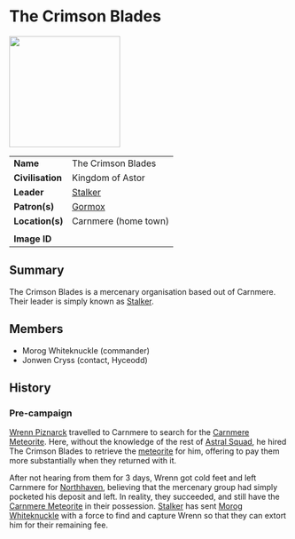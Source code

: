 # The Crimson Blades

<img src="https://raw.githubusercontent.com/jesskelsall/astarus-images/main/symbols/imageid.png" height="200" />

|||
| --- | --- |
| **Name** | The Crimson Blades | organisation.4
| **Civilisation** | Kingdom of Astor |
| **Leader** | [Stalker](../characters/stalker.md) |
| **Patron(s)** | [Gormox](../gods/deities/gormox.md) |
| **Location(s)** | Carnmere (home town) |
|||
| **Image ID** | |

## Summary

The Crimson Blades is a mercenary organisation based out of Carnmere. Their leader is simply known as [Stalker](../characters/stalker.md).

## Members

- Morog Whiteknuckle (commander)
- Jonwen Cryss (contact, Hyceodd)

## History

### Pre-campaign

[Wrenn Piznarck](../characters/wrenn-piznarck.md) travelled to Carnmere to search for the [Carnmere Meteorite](../items/meteoric/meteorites/carnmere-meteorite.md). Here, without the knowledge of the rest of [Astral Squad](astorrel/squads/astral-squad.md), he hired The Crimson Blades to retrieve the [meteorite](../items/meteoric/meteorite.md) for him, offering to pay them more substantially when they returned with it.

After not hearing from them for 3 days, Wrenn got cold feet and left Carnmere for [Northhaven](../places/cities/northhaven.md), believing that the mercenary group had simply pocketed his deposit and left. In reality, they succeeded, and still have the [Carnmere Meteorite](../items/meteoric/meteorites/carnmere-meteorite.md) in their possession. [Stalker](../characters/stalker.md) has sent [Morog Whiteknuckle](../characters/morog-whiteknuckle.md) with a force to find and capture Wrenn so that they can extort him for their remaining fee.
